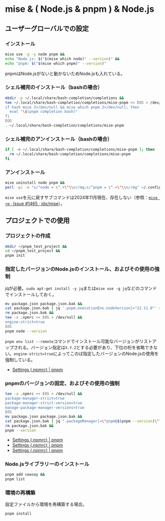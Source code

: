# mise & ( Node.js & pnpm ) & Node.js
## ユーザーグローバルでの設定
### インストール
```sh
mise use -g -y node pnpm &&
echo "Node.js: $("$(mise which node)" --version)" &&
echo "pnpm: $("$(mise which pnpm)" --version)"
```
pnpmはNode.jsがないと動かないためNode.jsも入れている。

### シェル補完のインストール（bashの場合）
```sh
mkdir -p ~/.local/share/bash-completion/completions &&
tee ~/.local/share/bash-completion/completions/mise-pnpm << EOS > /dev/null &&
if hash mise 2>/dev/null && mise which pnpm 2>/dev/null; then
  eval "\$(pnpm completion bash)"
fi
EOS
. ~/.local/share/bash-completion/completions/mise-pnpm
```

### シェル補完のアンインストール（bashの場合）
```sh
if [ -e ~/.local/share/bash-completion/completions/mise-pnpm ]; then
  rm ~/.local/share/bash-completion/completions/mise-pnpm
fi
```

### アンインストール
```sh
mise uninstall node pnpm &&
perl -pi -e "s/^node = \".+\"\\n//mg;s/^pnpm = \".+\"\\n//mg" ~/.config/mise/config.toml
```
`mise use`を元に戻すサブコマンドは2024年11月現在、存在しない（参照：[`mise rm` · Issue #1465 · jdx/mise](https://github.com/jdx/mise/issues/1465)）。

## プロジェクトでの使用
### プロジェクトの作成
```sh
mkdir ~/pnpm_test_project &&
cd ~/pnpm_test_project &&
pnpm init
```

### 指定したバージョンのNode.jsのインストール、およびその使用の強制
jqが必要。`sudo apt-get install -y jq`または`mise use -g jq`などのコマンドでインストールしておく。
```sh
mv package.json package.json.bak &&
cat package.json.bak | jq '.pnpm.executionEnv.nodeVersion|="22.11.0"' > package.json &&
rm package.json.bak &&
tee -a .npmrc << EOS > /dev/null &&
engine-strict=true
EOS
pnpm node --version
```
`pnpm env list --remote`コマンドでインストール可能なバージョンがリストアップされる。バージョン指定は`X.Y.Z`とする必要があり、下位の桁を省略できない。`engine-strict=true`によってこのば指定したバージョンのNode.jsの使用を強制している。
- [Settings (.npmrc) | pnpm](https://pnpm.io/ja/npmrc#use-node-version)

### pnpmのバージョンの固定、およびその使用の強制
```sh
tee -a .npmrc << EOS > /dev/null &&
package-manager-strict=true
package-manager-strict-version=true
manage-package-manager-versions=true
EOS
mv package.json package.json.bak &&
cat package.json.bak | jq ".packageManager|=\"pnpm@$(pnpm --version)\"" > package.json &&
rm package.json.bak &&
pnpm --version
```
- [Settings (.npmrc) | pnpm](https://pnpm.io/ja/npmrc#package-manager-strict)
- [Settings (.npmrc) | pnpm](https://pnpm.io/ja/npmrc#package-manager-strict-version)
- [Settings (.npmrc) | pnpm](https://pnpm.io/ja/npmrc#manage-package-manager-versions)

### Node.jsライブラリーのインストール
```sh
pnpm add cowsay &&
pnpm list
```

### 環境の再構築
設定ファイルから環境を再構築する場合。
```sh
pnpm install
```
